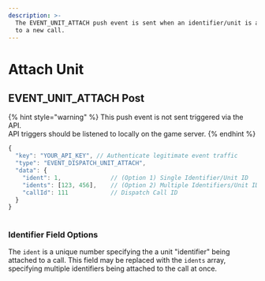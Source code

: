 ```yaml
---
description: >-
  The EVENT_UNIT_ATTACH push event is sent when an identifier/unit is attached
  to a new call.
---
```


# Attach Unit

## EVENT\_UNIT\_ATTACH Post

{% hint style="warning" %}
This push event is not sent triggered via the API.  
API triggers should be listened to locally on the game server.
{% endhint %}

```javascript
{
  "key": "YOUR_API_KEY", // Authenticate legitimate event traffic
  "type": "EVENT_DISPATCH_UNIT_ATTACH",
  "data": {
    "ident": 1,              // (Option 1) Single Identifier/Unit ID
    "idents": [123, 456],    // (Option 2) Multiple Identifiers/Unit IDs
    "callId": 111            // Dispatch Call ID
  }
}
        
```

### Identifier Field Options

The `ident` is a unique number specifying the a unit "identifier" being attached to a call. This field may be replaced with the `idents` array, specifying multiple identifiers being attached to the call at once.

